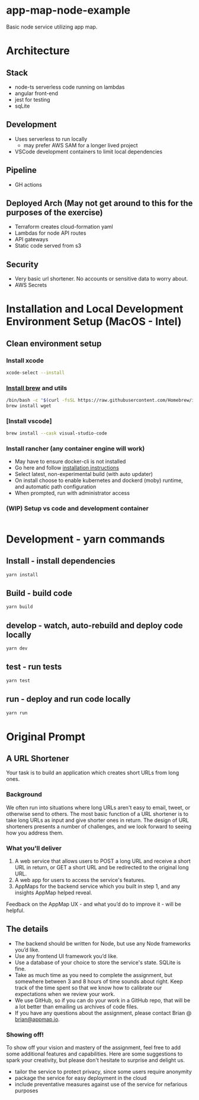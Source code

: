 # app-map-node-example
Basic node service utilizing app map.

# Architecture
## Stack
- node-ts serverless code running on lambdas
- angular front-end
- jest for testing
- sqLite

## Development
- Uses serverless to run locally
  - may prefer AWS SAM for a longer lived project
- VSCode development containers to limit local dependencies

## Pipeline
- GH actions

## Deployed Arch (May not get around to this for the purposes of the exercise)
- Terraform creates cloud-formation yaml
- Lambdas for node API routes
- API gateways
- Static code served from s3

## Security
- Very basic url shortener. No accounts or sensitive data to worry about.
- AWS Secrets

# Installation and Local Development Environment Setup (MacOS - Intel)
## Clean environment setup
### Install xcode
```bash
xcode-select --install
```
### [Install brew](https://docs.brew.sh/Installation) and utils
```bash
/bin/bash -c "$(curl -fsSL https://raw.githubusercontent.com/Homebrew/install/master/install.sh)"
brew install wget
```

### [Install vscode]
```bash
brew install --cask visual-studio-code
```

### Install rancher (any container engine will work)
- May have to ensure docker-cli is not installed
- Go here and follow [installation instructions](https://docs.rancherdesktop.io/getting-started/installation/)
- Select latest, non-experimental build (with auto updater)
- On install choose to enable kubernetes and dockerd (moby) runtime, and automatic path configuration
- When prompted, run with administrator access

### (WIP) Setup vs code and development container
```bash

```

# Development - yarn commands

## Install - install dependencies
```bash
yarn install
```
## Build - build code
```bash
yarn build
```
## develop - watch, auto-rebuild and deploy code locally
```bash
yarn dev
```
## test - run tests
```bash
yarn test
```
## run - deploy and run code locally
```bash
yarn run
```

# Original Prompt

## A URL Shortener
Your task is to build an application which creates short URLs from long ones.
### Background
We often run into situations where long URLs aren't easy to email, tweet, or otherwise send to others. The most basic
function of a URL shortener is to take long URLs as input and give shorter ones in return.
The design of URL shorteners presents a number of challenges, and we look forward to seeing how you address
them.
### What you'll deliver
  1. A web service that allows users to POST a long URL and receive a short URL in return, or GET a short URL
and be redirected to the original long URL.
  2. A web app for users to access the service's features.
  3. AppMaps for the backend service which you built in step 1, and any insights AppMap helped reveal.

Feedback on the AppMap UX - and what you’d do to improve it - will be helpful.

## The details
  - The backend should be written for Node, but use any Node frameworks you’d like.
  - Use any frontend UI framework you’d like.
  - Use a database of your choice to store the service's state. SQLite is fine.
  - Take as much time as you need to complete the assignment, but somewhere between 3 and 8 hours of time
sounds about right. Keep track of the time spent so that we know how to calibrate our expectations when we
review your work.
  - We use GitHub, so if you can do your work in a GitHub repo, that will be a lot better than emailing us
archives of code files.
  - If you have any questions about the assignment, please contact Brian @ brian@appmap.io.
### Showing off!
To show off your vision and mastery of the assignment, feel free to add some additional features and capabilities.
Here are some suggestions to spark your creativity, but please don't hesitate to surprise and delight us.
  - tailor the service to protect privacy, since some users require anonymity
  - package the service for easy deployment in the cloud
  - include preventative measures against use of the service for nefarious purposes
